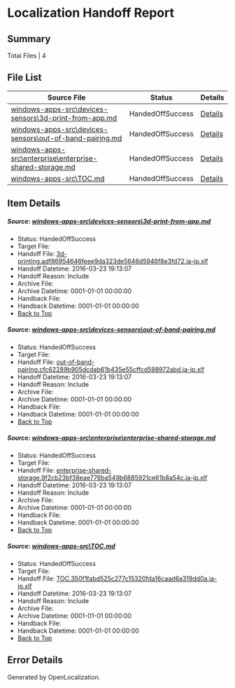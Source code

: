 # <a name='report-top'></a> Localization Handoff Report

## Summary
 Total Files | 4

## File List
 Source File | Status | Details 
 ----------- | ------ | ------- 
 [windows-apps-src\devices-sensors\3d-print-from-app.md](https://github.com/Microsoft/windows-apps/blob/1623d0d8e9c2266dbb006f46183bb9326ae3ac78/windows-apps-src/devices-sensors/3d-print-from-app.md) | HandedOffSuccess | [Details](#cff85c5a2446c6c16faba670ad43135a8be6afc71938)
 [windows-apps-src\devices-sensors\out-of-band-pairing.md](https://github.com/Microsoft/windows-apps/blob/1623d0d8e9c2266dbb006f46183bb9326ae3ac78/windows-apps-src/devices-sensors/out-of-band-pairing.md) | HandedOffSuccess | [Details](#18690644e61971a10c2f8999ea1d757590ed76e52002)
 [windows-apps-src\enterprise\enterprise-shared-storage.md](https://github.com/Microsoft/windows-apps/blob/1623d0d8e9c2266dbb006f46183bb9326ae3ac78/windows-apps-src/enterprise/enterprise-shared-storage.md) | HandedOffSuccess | [Details](#b0e0d0e51311b53529e9bba20ebd327082ffa85e2017)
 [windows-apps-src\TOC.md](https://github.com/Microsoft/windows-apps/blob/1623d0d8e9c2266dbb006f46183bb9326ae3ac78/windows-apps-src/TOC.md) | HandedOffSuccess | [Details](#726fcc06dab624fd15f27b0e87dd515d866d0d363476)

## Item Details
##### <a name='cff85c5a2446c6c16faba670ad43135a8be6afc71938'></a> Source: [windows-apps-src\devices-sensors\3d-print-from-app.md](https://github.com/Microsoft/windows-apps/blob/1623d0d8e9c2266dbb006f46183bb9326ae3ac78/windows-apps-src/devices-sensors/3d-print-from-app.md)
* Status: HandedOffSuccess
* Target File: 
* Handoff File: [3d-printing.adf86954646feee9da323de5646d5946f8e3fd72.ja-jp.xlf](https://github.com/Microsoft/WDG.handoff/blob/1dece805570b078a186e1115b62801fc90b90ec3/ol-handoff/Microsoft/windows-apps.ja-jp/master/3d-printing.adf86954646feee9da323de5646d5946f8e3fd72.ja-jp.xlf)
* Handoff Datetime: 2016-03-23 19:13:07
* Handoff Reason: Include
* Archive File: 
* Archive Datetime: 0001-01-01 00:00:00
* Handback File: 
* Handback Datetime: 0001-01-01 00:00:00
* [Back to Top](#report-top)

##### <a name='18690644e61971a10c2f8999ea1d757590ed76e52002'></a> Source: [windows-apps-src\devices-sensors\out-of-band-pairing.md](https://github.com/Microsoft/windows-apps/blob/1623d0d8e9c2266dbb006f46183bb9326ae3ac78/windows-apps-src/devices-sensors/out-of-band-pairing.md)
* Status: HandedOffSuccess
* Target File: 
* Handoff File: [out-of-band-pairing.cfc62289b905dcdab61b435e55cffcd598972abd.ja-jp.xlf](https://github.com/Microsoft/WDG.handoff/blob/1dece805570b078a186e1115b62801fc90b90ec3/ol-handoff/Microsoft/windows-apps.ja-jp/master/out-of-band-pairing.cfc62289b905dcdab61b435e55cffcd598972abd.ja-jp.xlf)
* Handoff Datetime: 2016-03-23 19:13:07
* Handoff Reason: Include
* Archive File: 
* Archive Datetime: 0001-01-01 00:00:00
* Handback File: 
* Handback Datetime: 0001-01-01 00:00:00
* [Back to Top](#report-top)

##### <a name='b0e0d0e51311b53529e9bba20ebd327082ffa85e2017'></a> Source: [windows-apps-src\enterprise\enterprise-shared-storage.md](https://github.com/Microsoft/windows-apps/blob/1623d0d8e9c2266dbb006f46183bb9326ae3ac78/windows-apps-src/enterprise/enterprise-shared-storage.md)
* Status: HandedOffSuccess
* Target File: 
* Handoff File: [enterprise-shared-storage.9f2cb23bf38eae776ba549b6885921ce61b8a54c.ja-jp.xlf](https://github.com/Microsoft/WDG.handoff/blob/1dece805570b078a186e1115b62801fc90b90ec3/ol-handoff/Microsoft/windows-apps.ja-jp/master/enterprise-shared-storage.9f2cb23bf38eae776ba549b6885921ce61b8a54c.ja-jp.xlf)
* Handoff Datetime: 2016-03-23 19:13:07
* Handoff Reason: Include
* Archive File: 
* Archive Datetime: 0001-01-01 00:00:00
* Handback File: 
* Handback Datetime: 0001-01-01 00:00:00
* [Back to Top](#report-top)

##### <a name='726fcc06dab624fd15f27b0e87dd515d866d0d363476'></a> Source: [windows-apps-src\TOC.md](https://github.com/Microsoft/windows-apps/blob/1623d0d8e9c2266dbb006f46183bb9326ae3ac78/windows-apps-src/TOC.md)
* Status: HandedOffSuccess
* Target File: 
* Handoff File: [TOC.350f1fabd525c277c15320fda16caad6a319dd0a.ja-jp.xlf](https://github.com/Microsoft/WDG.handoff/blob/1dece805570b078a186e1115b62801fc90b90ec3/ol-handoff/Microsoft/windows-apps.ja-jp/master/TOC.350f1fabd525c277c15320fda16caad6a319dd0a.ja-jp.xlf)
* Handoff Datetime: 2016-03-23 19:13:07
* Handoff Reason: Include
* Archive File: 
* Archive Datetime: 0001-01-01 00:00:00
* Handback File: 
* Handback Datetime: 0001-01-01 00:00:00
* [Back to Top](#report-top)


## Error Details

Generated by OpenLocalization.
